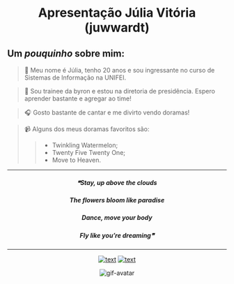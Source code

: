 
<div align="center">

# **Apresentação Júlia Vitória (juwwardt)**

</div>

## Um *pouquinho* sobre mim:
> 💭 Meu nome é Júlia, tenho 20 anos e sou ingressante no curso de Sistemas de Informação na UNIFEI.

> 📝 Sou trainee da byron e estou na diretoria de presidência. Espero aprender bastante e agregar ao time!

> 🎧 Gosto bastante de cantar e me divirto vendo doramas!

> 📹 Alguns dos meus doramas favoritos são:
> > - Twinkling Watermelon;
> > - Twenty Five Twenty One;
> > - Move to Heaven.
___
<div align="center">

##### ❝Stay, up above the clouds

##### The flowers bloom like paradise

##### Dance, move your body

##### Fly like you’re dreaming❞

</div>

___

<div align="center">

[![text](https://img.shields.io/badge/LinkedIn-0077B5?style=for-the-badge&logo=linkedin&logoColor=white)](https://www.linkedin.com/in/j%C3%BAlia-arenhardt/)
[![text](https://img.shields.io/badge/Instagram-E4405F?style=for-the-badge&logo=instagram&logoColor=white)](https://www.instagram.com/julia.arenhardt)

</div>

<div align="center">

![gif-avatar](https://cdn.discordapp.com/attachments/925523296194297907/1244103181982629961/avatar.gif?ex=6653e4e0&is=66529360&hm=dbe4e687026b3d7012fc3a75386f5e0d08434dacf54213a800fe60ca9a551883&)

</div>